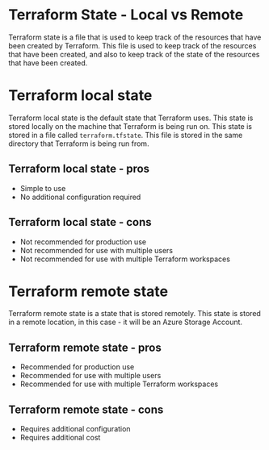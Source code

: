 # Terraform State - Local vs Remote

Terraform state is a file that is used to keep track of the resources that have been created by Terraform. This file is used to keep track of the resources that have been created, and also to keep track of the state of the resources that have been created.

# Terraform local state

Terraform local state is the default state that Terraform uses. This state is stored locally on the machine that Terraform is being run on. This state is stored in a file called `terraform.tfstate`. This file is stored in the same directory that Terraform is being run from.

## Terraform local state - pros

- Simple to use
- No additional configuration required

## Terraform local state - cons

- Not recommended for production use
- Not recommended for use with multiple users
- Not recommended for use with multiple Terraform workspaces

# Terraform remote state

Terraform remote state is a state that is stored remotely. This state is stored in a remote location, in this case - it will be an Azure Storage Account.

## Terraform remote state - pros

- Recommended for production use
- Recommended for use with multiple users
- Recommended for use with multiple Terraform workspaces

## Terraform remote state - cons

- Requires additional configuration
- Requires additional cost
